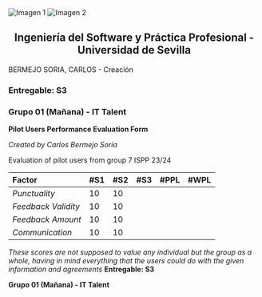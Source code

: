 ﻿<div style={{ display: 'flex' }}>
  <img src="/img/TalentLOGO.png" alt="Imagen 1" style={{ width: '50%', height: 'auto' }} />
  <img src="/img/USLOGO.png" alt="Imagen 2" style={{ width: '30%', height: '30%' }} />
</div>

## <center>Ingeniería del Software y Práctica Profesional - Universidad de Sevilla</center>

BERMEJO SORIA, CARLOS         - Creación


### Entregable: S3
### Grupo 01 (Mañana) - IT Talent



**Pilot Users Performance Evaluation Form**

*Created by Carlos Bermejo Soria*

Evaluation of pilot users from group 7 ISPP 23/24




|**Factor**|**#S1**|**#S2**|**#S3**|**#PPL**|**#WPL**|
| :- | :- | :- | :- | :- | :- |
|*Punctuality*|10|10||||
|*Feedback Validity*|10|10||||
|*Feedback Amount*|10|10||||
|*Communication*|10|10||||

*These scores are not supposed to value any individual but the group as a whole, having in mind everything that the users could do with the given information and agreements*
**Entregable: S3**

**Grupo 01 (Mañana) - IT Talent**
